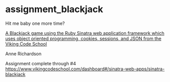 # assignment_blackjack
Hit me baby one more time?

[A Blackjack game using the Ruby Sinatra web application framework which uses object oriented programming, cookies, sessions, and JSON from the Viking Code School](http://www.vikingcodeschool.com)

Anne Richardson

Assignment complete through #4
https://www.vikingcodeschool.com/dashboard#/sinatra-web-apps/sinatra-blackjack
